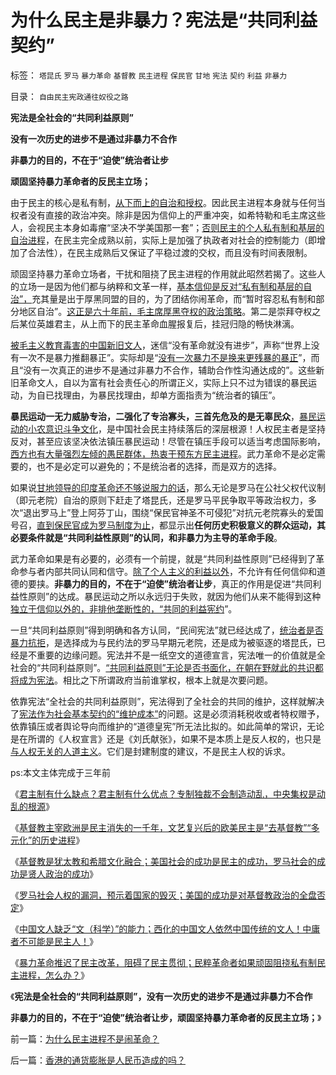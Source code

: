 # 为什么民主是非暴力？宪法是“共同利益契约”

标签： `塔昆氏` `罗马` `暴力革命` `基督教` `民主进程` `保民官` `甘地` `宪法` `契约` `利益` `非暴力` 

目录： `自由民主宪政通往奴役之路`

**宪法是全社会的“共同利益原则”**

**没有一次历史的进步不是通过非暴力不合作**

**非暴力的目的，不在于“迫使”统治者让步**

**顽固坚持暴力革命者的反民主立场；**

由于民主的核心是私有制，[从下而上的自治和授权](../../../2010/8/6/私有制社会的逐级授权，公权和特权的形成，.md)。因此民主进程本身就与任何当权者没有直接的政治冲突。除非是因为信仰上的严重冲突，如希特勒和毛主席这些人，会视民主本身如毒瘤“坚决不学美国那一套”；[否则民主的个人私有制和基层的自治进程](../../../2009/7/13/扩大基层自治权抑制地区分裂倾向.md)，在民主完全成熟以前，实际上是加强了执政者对社会的控制能力（即增加了合法性），在民主成熟后又保证了平稳过渡的交权，而且没有时间表限制。



顽固坚持暴力革命立场者，干扰和阻挠了民主进程的作用就此昭然若揭了。这些人的立场一是因为他们都与纳粹和文革一样，[基本信仰是反对“私有制和基层的自治”，](../../../2009/9/7/盲目反户籍制度声浪.md)充其量是出于厚黑同盟的目的，为了团结你闹革命，而“暂时容忍私有制和部分地区自治”。[这正是六十年前，毛主席厚黑夺权的政治策略](http://darthvad.blog.sohu.com/132380956.html)。第二是崇拜夺权之后某位英雄君主，从上而下的民主革命血腥报复后，挂冠归隐的畅快淋漓。

[被毛主义教育毒害的中国新旧文人](../../../2009/11/12/小农意识的暴力倾向和文革.md)，迷信“没有革命就没有进步”，声称“世界上没有一次不是暴力推翻暴正”。实际却是“[没有一次暴力不是换来更残暴的暴正](../../../2010/3/3/为什么历史治乱循环总是不息更残暴？.md)”，而且“没有一次真正的进步不是通过非暴力不合作，辅助合作性沟通达成的”。这些新旧革命文人，自以为富有社会责任心的所谓正义，实际上只不过为错误的暴民运动，为自已找理由，为暴民找理由，却单方面指责为“统治者的镇压”。



**暴民运动一无力威胁专治，二强化了专治寡头，三首先危及的是无辜民众**，[暴民运动的小农意识斗争文化](../../../2009/8/19/法制“不公平”不是暴力颠覆法制框架的理由.md)，是中国社会民主持续落后的深层根源！人权民主者是坚持反对，甚至应该坚决依法镇压暴民运动！尽管在镇压手段可以适当考虑国际影响，[西方也有大量强烈左倾的愚民群体，热衷干预东方民主进程](../../../2010/1/9/洋权威和您自已的利益！.md)。武力革命不是必定需要的，也不是必定可以避免的；不是统治者的选择，而是双方的选择。

如果说[甘地领导的印度革命还不够说服力的话](../../../2009/10/24/暴力的社会价值和非暴力的不合作，及圣雄甘地.md)，那么无论是罗马在公社父权代议制（即元老院）自治的原则下赶走了塔昆氏，还是罗马平民争取平等政治权力，多次“退出罗马上”登上阿芬丁山，围绕“保民官神圣不可侵犯”对抗元老院寡头的爱国号召，[直到保民官成为罗马制度为止](../../../2012/1/3/民主关键在涉私一票否决权；罗马的保民官和美国宪法中的要素.md)，都显示出**任何历史积极意义的群众运动，其必要条件就是“共同利益性原则”的认同，和非暴力为主导的革命手段**。



武力革命如果是有必要的，必须有一个前提，就是“共同利益性原则”已经得到了革命参与者内部共同认同和信守。[除了个人主义的利益以外](../../../2009/9/26/社会进步从“有私”做起.md)，不允许有任何信仰和道德的要挟。**非暴力的目的，不在于“迫使”统治者让步**，真正的作用是促进“共同利益性原则”的达成。暴民运动之所以永远归于失败，就因为他们从来不能得到这种[独立于信仰以外的，非排他垄断性的，“共同的利益宪约](../../../2010/12/9/民主并不软弱，民主极其强硬！.md)”。

一旦“共同利益原则”得到明确和各方认同，“民间宪法”就已经达成了，[统治者是否暴力抗拒](../../../2009/10/8/科学发展观建立和谐社会的策略路线图.md)，是选择成为与民约法的罗马早期元老院，还是成为被驱逐的塔昆氏，已经是不重要的边缘问题。宪法并不是一纸空文的道德宣言，宪法唯一的价值就是全社会的“共同利益原则”。[“共同利益原则”无论是否书面化，在朝在野就此的共识都将成为宪法](../../../2007/9/30/民主就是与民约法；法律并不是道德的上层建筑.md)。相比之下所谓政府当前谁掌权，根本上就是次要问题。

依靠宪法“全社会的共同利益原则”，宪法得到了全社会的共同的维护，这样就解决了[宪法作为社会基本契约的“维护成本”](../../../2009/9/3/谁主张谁维护，妥协是实力平衡的结果.md)的问题。这是必须消耗税收或者特权赠予，依靠镇压或者舆论导向而维护的“道德皇宪”所无法比拟的。如此简单的常识，无论是在所谓的《人权宣言》还是《刘氏献张》，如果不是本质上是反人权的，也只是[与人权无关的人道主义](../../../2009/10/29/人道不是人权；人道主义和低人权社会的关系.md)。它们是封建制度的建议，不是民主人权的诉求。

ps:本文主体完成于三年前

《[君主制有什么缺点？君主制有什么优点？专制独裁不会制造动乱，中央集权是动乱的根源](../../../2012/4/7/君主制的优点和缺点；专制独裁减少了社会的动乱.md)》

《[基督教主宰欧洲是民主消失的一千年，文艺复兴后的欧美民主是“去基督教”“多元化”的历史进程](../../../2012/4/10/基督教主宰欧洲是民主消失的一千年.md)》

《[基督教是犹太教和希腊文化融合；美国社会的成功是民主的成功，罗马社会的成功是贤人政治的成功](../../../2012/4/10/美国成功在民主，罗马成功在贤人政治.md)》

《[罗马社会人权的漏洞，预示着国家的毁灭；美国的成功是对基督教政治的全盘否定](../../../2012/4/10/走在罗马帝国两千年前的十字路口.md)》

《[中国文人缺乏“文（科学）”的能力；西化的中国文人依然中国传统的文人！中庸者不可能是民主人！](../../../2012/4/12/国产文人缺乏“文（科学）”能力.md)》

《[暴力革命推迟了民主改革，阻碍了民主贯彻；民粹革命者如果顽固阻挠私有制民主进程，怎么办？](../../../2012/4/12/为什么民主进程不是闹革命？.md)》

《**宪法是全社会的“共同利益原则”，没有一次历史的进步不是通过非暴力不合作**

**非暴力的目的，不在于“迫使”统治者让步，顽固坚持暴力革命者的反民主立场；**》

前一篇：[为什么民主进程不是闹革命？](../../../2012/4/12/为什么民主进程不是闹革命？.md)

后一篇：[香港的通货膨胀是人民币造成的吗？](../../../2012/4/12/香港的通货膨胀是人民币造成的吗？.md)